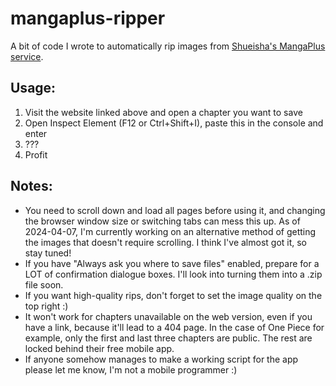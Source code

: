 # mangaplus-ripper 
A bit of code I wrote to automatically rip images from [Shueisha's MangaPlus service](https://mangaplus.shueisha.co.jp/).

## Usage:

1. Visit the website linked above and open a chapter you want to save
2. Open Inspect Element (F12 or Ctrl+Shift+I), paste this in the console and enter
3. ???
4. Profit

## Notes:

* You need to scroll down and load all pages before using it, and changing the browser window size or switching tabs can mess this up. As of 2024-04-07, I'm currently working on an alternative method of getting the images that doesn't require scrolling. I think I've almost got it, so stay tuned!
* If you have "Always ask you where to save files" enabled, prepare for a LOT of confirmation dialogue boxes. I'll look into turning them into a .zip file soon.
* If you want high-quality rips, don't forget to set the image quality on the top right :)
* It won't work for chapters unavailable on the web version, even if you have a link, because it'll lead to a 404 page. In the case of One Piece for example, only the first and last three chapters are public. The rest are locked behind their free mobile app.
* If anyone somehow manages to make a working script for the app please let me know, I'm not a mobile programmer :)
